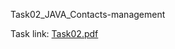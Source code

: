 Task02_JAVA_Contacts-management

Task link: 
[Task02.pdf](https://github.com/IK479/Task02_Java_Contacts-management/files/7715245/Task02.pdf)

